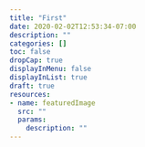 ```yaml
---
title: "First"
date: 2020-02-02T12:53:34-07:00
description: ""
categories: []
toc: false
dropCap: true
displayInMenu: false
displayInList: true
draft: true
resources:
- name: featuredImage
  src: ""
  params:
    description: ""
---
```

